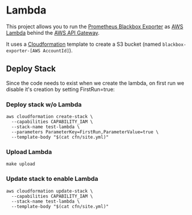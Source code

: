 # Lambda
This project allows you to run the [Prometheus Blackbox
Exporter](https://github.com/prometheus/blackbox_exporter) as [AWS
Lambda](https://aws.amazon.com/lambda/) behind the [AWS API
Gateway](https://aws.amazon.com/api-gateway/).

It uses a [Cloudformation](https://aws.amazon.com/cloudformation/) template to
create a S3 bucket (named `blackbox-exporter-[AWS AccountId]`).

## Deploy Stack
Since the code needs to exist when we create the lambda, on first run we disable
it's creation by setting FirstRun=true:

### Deploy stack w/o Lambda
```
aws cloudformation create-stack \
  --capabilities CAPABILITY_IAM \
  --stack-name test-lambda \
  --parameters ParameterKey=FirstRun,ParameterValue=true \
  --template-body "$(cat cfn/site.yml)"
```

### Upload Lambda
```
make upload
```


### Update stack to enable Lambda
```
aws cloudformation update-stack \
  --capabilities CAPABILITY_IAM \
  --stack-name test-lambda \
  --template-body "$(cat cfn/site.yml)"
```
